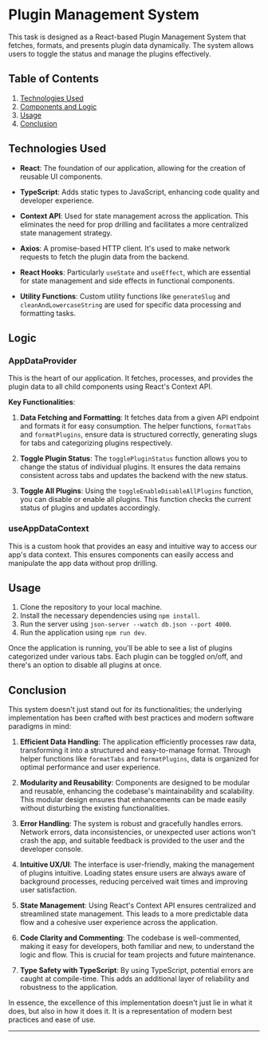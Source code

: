 # Plugin Management System

This task is designed as a React-based Plugin Management System that fetches, formats, and presents plugin data dynamically. The system allows users to toggle the status and manage the plugins effectively.

## Table of Contents

1. [Technologies Used](#technologies-used)
2. [Components and Logic](#components-and-logic)
3. [Usage](#usage)
4. [Conclusion](#conclusion)

## Technologies Used

- **React**: The foundation of our application, allowing for the creation of reusable UI components.
  
- **TypeScript**: Adds static types to JavaScript, enhancing code quality and developer experience.
  
- **Context API**: Used for state management across the application. This eliminates the need for prop drilling and facilitates a more centralized state management strategy.
  
- **Axios**: A promise-based HTTP client. It's used to make network requests to fetch the plugin data from the backend.
  
- **React Hooks**: Particularly `useState` and `useEffect`, which are essential for state management and side effects in functional components.
  
- **Utility Functions**: Custom utility functions like `generateSlug` and `cleanAndLowercaseString` are used for specific data processing and formatting tasks.

## Logic

### AppDataProvider

This is the heart of our application. It fetches, processes, and provides the plugin data to all child components using React's Context API.

**Key Functionalities**:

1. **Data Fetching and Formatting**: It fetches data from a given API endpoint and formats it for easy consumption. The helper functions, `formatTabs` and `formatPlugins`, ensure data is structured correctly, generating slugs for tabs and categorizing plugins respectively.

2. **Toggle Plugin Status**: The `togglePluginStatus` function allows you to change the status of individual plugins. It ensures the data remains consistent across tabs and updates the backend with the new status.

3. **Toggle All Plugins**: Using the `toggleEnableDisableAllPlugins` function, you can disable or enable all plugins. This function checks the current status of plugins and updates accordingly.

### useAppDataContext

This is a custom hook that provides an easy and intuitive way to access our app's data context. This ensures components can easily access and manipulate the app data without prop drilling.

## Usage

1. Clone the repository to your local machine.
2. Install the necessary dependencies using `npm install`.
3. Run the server using `json-server --watch db.json --port 4000`.
4. Run the application using `npm run dev`.

Once the application is running, you'll be able to see a list of plugins categorized under various tabs. Each plugin can be toggled on/off, and there's an option to disable all plugins at once.

## Conclusion

This system doesn't just stand out for its functionalities; the underlying implementation has been crafted with best practices and modern software paradigms in mind:

1. **Efficient Data Handling**: The application efficiently processes raw data, transforming it into a structured and easy-to-manage format. Through helper functions like `formatTabs` and `formatPlugins`, data is organized for optimal performance and user experience.

2. **Modularity and Reusability**: Components are designed to be modular and reusable, enhancing the codebase's maintainability and scalability. This modular design ensures that enhancements can be made easily without disturbing the existing functionalities.

3. **Error Handling**: The system is robust and gracefully handles errors. Network errors, data inconsistencies, or unexpected user actions won't crash the app, and suitable feedback is provided to the user and the developer console.

4. **Intuitive UX/UI**: The interface is user-friendly, making the management of plugins intuitive. Loading states ensure users are always aware of background processes, reducing perceived wait times and improving user satisfaction.

5. **State Management**: Using React's Context API ensures centralized and streamlined state management. This leads to a more predictable data flow and a cohesive user experience across the application.

6. **Code Clarity and Commenting**: The codebase is well-commented, making it easy for developers, both familiar and new, to understand the logic and flow. This is crucial for team projects and future maintenance.

7. **Type Safety with TypeScript**: By using TypeScript, potential errors are caught at compile-time. This adds an additional layer of reliability and robustness to the application.

In essence, the excellence of this implementation doesn't just lie in what it does, but also in how it does it. It is a representation of modern best practices and ease of use.

---